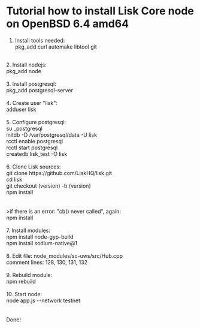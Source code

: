 # Tutorial how to install Lisk Core node on OpenBSD 6.4 amd64

1. Install tools needed:<br>
   pkg_add curl automake libtool git<br>
<br>
2. Install nodejs:<br>
   pkg_add node<br>
<br>
3. Install postgresql:<br>
   pkg_add postgresql-server<br>
<br>
4. Create user "lisk":<br>
   adduser lisk<br>
<br>
5. Configure postgresql:<br>
   su _postgresql<br>
   initdb -D /var/postgresql/data -U lisk<br>
   rcctl enable postgresql<br>
   rcctl start postgresql<br>
   createdb lisk_test -O lisk<br>
<br>
6. Clone Lisk sources:<br>
   git clone https://github.com/LiskHQ/lisk.git<br>
   cd lisk<br>
   git checkout (version) -b (version)<br>
   npm install<br>
<br><br>
   >if there is an error: "cb() never called", again:<br>
   npm install<br>
<br>
7. Install modules:<br>
   npm install node-gyp-build<br>
   npm install sodium-native@1<br>
<br>
8. Edit file: node_modules/sc-uws/src/Hub.cpp<br>
   comment lines: 128, 130, 131, 132<br>
<br>
9. Rebuild module:<br>
   npm rebuild<br>
<br>
10. Start node:<br>
    node app.js --network testnet<br>
<br><br>
Done!
